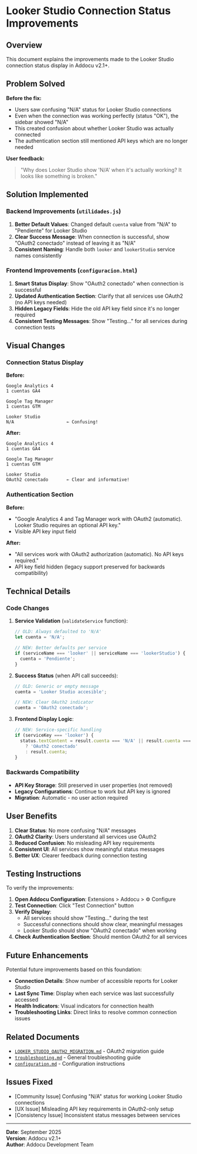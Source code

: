 # Looker Studio Connection Status Improvements

## Overview

This document explains the improvements made to the Looker Studio connection status display in Addocu v2.1+.

## Problem Solved

**Before the fix:**
- Users saw confusing "N/A" status for Looker Studio connections
- Even when the connection was working perfectly (status "OK"), the sidebar showed "N/A"
- This created confusion about whether Looker Studio was actually connected
- The authentication section still mentioned API keys which are no longer needed

**User feedback:**
> "Why does Looker Studio show 'N/A' when it's actually working? It looks like something is broken."

## Solution Implemented

### Backend Improvements (`utilidades.js`)

1. **Better Default Values**: Changed default `cuenta` value from "N/A" to "Pendiente" for Looker Studio
2. **Clear Success Message**: When connection is successful, show "OAuth2 conectado" instead of leaving it as "N/A"
3. **Consistent Naming**: Handle both `looker` and `lookerStudio` service names consistently

### Frontend Improvements (`configuracion.html`)

1. **Smart Status Display**: Show "OAuth2 conectado" when connection is successful
2. **Updated Authentication Section**: Clarify that all services use OAuth2 (no API keys needed)
3. **Hidden Legacy Fields**: Hide the old API key field since it's no longer required
4. **Consistent Testing Messages**: Show "Testing..." for all services during connection tests

## Visual Changes

### Connection Status Display

**Before:**
```
Google Analytics 4
1 cuentas GA4

Google Tag Manager  
1 cuentas GTM

Looker Studio
N/A                    ← Confusing!
```

**After:**
```
Google Analytics 4
1 cuentas GA4

Google Tag Manager
1 cuentas GTM

Looker Studio
OAuth2 conectado       ← Clear and informative!
```

### Authentication Section

**Before:**
- "Google Analytics 4 and Tag Manager work with OAuth2 (automatic). Looker Studio requires an optional API key."
- Visible API key input field

**After:**
- "All services work with OAuth2 authorization (automatic). No API keys required."
- API key field hidden (legacy support preserved for backwards compatibility)

## Technical Details

### Code Changes

1. **Service Validation** (`validateService` function):
   ```javascript
   // OLD: Always defaulted to 'N/A'
   let cuenta = 'N/A';
   
   // NEW: Better defaults per service
   if (serviceName === 'looker' || serviceName === 'lookerStudio') {
     cuenta = 'Pendiente';
   }
   ```

2. **Success Status** (when API call succeeds):
   ```javascript
   // OLD: Generic or empty message
   cuenta = 'Looker Studio accesible';
   
   // NEW: Clear OAuth2 indicator
   cuenta = 'OAuth2 conectado';
   ```

3. **Frontend Display Logic**:
   ```javascript
   // NEW: Service-specific handling
   if (serviceKey === 'looker') {
     status.textContent = result.cuenta === 'N/A' || result.cuenta === 'Pendiente' 
       ? 'OAuth2 conectado' 
       : result.cuenta;
   }
   ```

### Backwards Compatibility

- **API Key Storage**: Still preserved in user properties (not removed)
- **Legacy Configurations**: Continue to work but API key is ignored
- **Migration**: Automatic - no user action required

## User Benefits

1. **Clear Status**: No more confusing "N/A" messages
2. **OAuth2 Clarity**: Users understand all services use OAuth2
3. **Reduced Confusion**: No misleading API key requirements
4. **Consistent UI**: All services show meaningful status messages
5. **Better UX**: Clearer feedback during connection testing

## Testing Instructions

To verify the improvements:

1. **Open Addocu Configuration**: Extensions > Addocu > ⚙️ Configure
2. **Test Connection**: Click "Test Connection" button
3. **Verify Display**: 
   - All services should show "Testing..." during the test
   - Successful connections should show clear, meaningful messages
   - Looker Studio should show "OAuth2 conectado" when working
4. **Check Authentication Section**: Should mention OAuth2 for all services

## Future Enhancements

Potential future improvements based on this foundation:

- **Connection Details**: Show number of accessible reports for Looker Studio
- **Last Sync Time**: Display when each service was last successfully accessed
- **Health Indicators**: Visual indicators for connection health
- **Troubleshooting Links**: Direct links to resolve common connection issues

## Related Documents

- [`LOOKER_STUDIO_OAUTH2_MIGRATION.md`](./LOOKER_STUDIO_OAUTH2_MIGRATION.md) - OAuth2 migration guide
- [`troubleshooting.md`](./troubleshooting.md) - General troubleshooting guide
- [`configuration.md`](./configuration.md) - Configuration instructions

## Issues Fixed

- [Community Issue] Confusing "N/A" status for working Looker Studio connections
- [UX Issue] Misleading API key requirements in OAuth2-only setup
- [Consistency Issue] Inconsistent status messages between services

---

**Date**: September 2025  
**Version**: Addocu v2.1+  
**Author**: Addocu Development Team